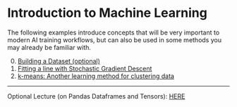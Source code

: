 

# Introduction to Machine Learning

The following examples introduce concepts that will be very important to modern AI training workflows, but can also be used in some methods you may already be familiar with.

0. [Building a Dataset (optional)](00_make_slimmed_dataset.ipynb)
1. [Fitting a line with Stochastic Gradient Descent](01_linear_regression_sgd.ipynb)
2. [k-means: Another learning method for clustering data](02_clustering.ipynb)


---

Optional Lecture (on Pandas Dataframes and Tensors): [HERE](./Data_frames_and_Tensors.md)
